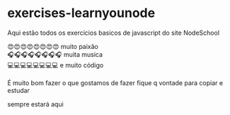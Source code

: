 # exercises-learnyounode

Aqui estão todos os exercícios basicos de javascript do site NodeSchool

😍😍😍😍😍😍😍😍 muito paixão<br/> 🎧🎧🎧🎧🎧🎧🎧🎧 muita musica<br/> 💻💻💻💻💻💻💻💻 e muito código<br/><br/>
É muito bom fazer o que gostamos de fazer
fique q vontade para copiar e estudar

sempre estará aqui
